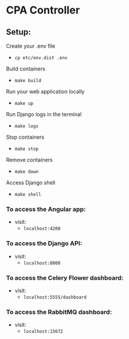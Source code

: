 # CPA Controller

## Setup:

Create your .env file

- `cp etc/env.dist .env`

Build containers
- `make build`

Run your web application locally
- `make up`

Run Django logs in the terminal
- `make logs`

Stop containers
- `make stop`

Remove containers
- `make down`

Access Django shell
- `make shell`

### To access the Angular app:
  - visit:
    - `localhost:4200`

### To access the Django API:
  - visit:
    - `localhost:8000`

### To access the Celery Flower dashboard:
- visit:
  - `localhost:5555/dashboard`

### To access the RabbitMQ dashboard:
- visit:
  - `localhost:15672`
